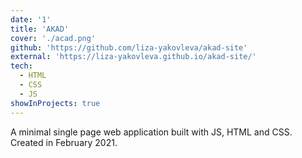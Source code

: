 ```yaml
---
date: '1'
title: 'AKAD'
cover: './acad.png'
github: 'https://github.com/liza-yakovleva/akad-site'
external: 'https://liza-yakovleva.github.io/akad-site/'
tech:
  - HTML
  - CSS
  - JS
showInProjects: true
---
```


A minimal single page web application built with JS, HTML and CSS. Created in February 2021.
